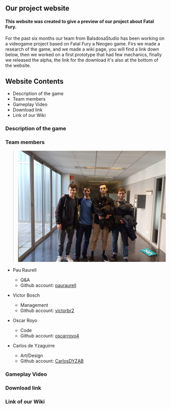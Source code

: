 ## Our project website

#### This website was created to give a preview of our project about Fatal Fury.

For the past six months our team from BalsdosaStudio has been working on a videogame project based on Fatal Fury a Neogeo game. Firs we made a research of the game, and we made a wiki page, you will find a link down below, then we worked on a first prototype that had few mechanics, finally we released the alpha, the link for the download it's also at the bottom of the website.

## Website Contents

- Description of the game
- Team members
- Gameplay Video
- Download link
- Link of our Wiki

### Description of the game

### Team members
> ![](https://raw.githubusercontent.com/oscarroyo4/Proyecto_1_BaldosaStudios/picts-wiki/IMG20190315120333.jpg)
* Pau Raurell
  * Q&A
  * Github account: [pauraurell](https://github.com/pauraurell)

* Victor Bosch
  * Management
  * Github account: [victorbr2](https://github.com/victorbr2/)

* Oscar Royo
  * Code
  * Github account: [oscarroyo4](https://github.com/oscarroyo4)

* Carlos de Yzaguirre
  * Art/Design
  * Github account: [CarlosDYZAB](https://github.com/CarlosDYZAB/)
  
### Gameplay Video

### Download link

### Link of our Wiki
